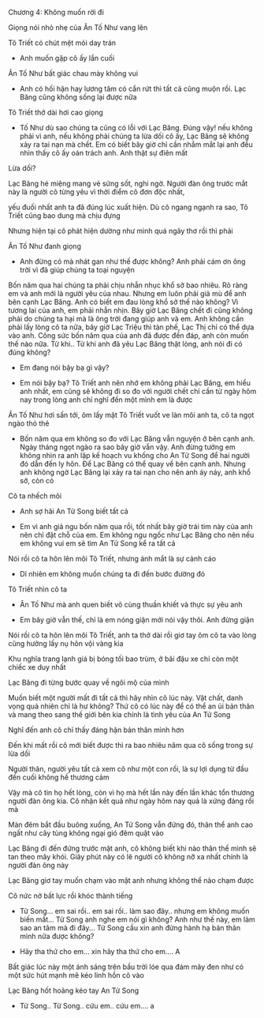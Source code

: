 




Chương 4: Không muốn rời đi

Giọng nói nhỏ nhẹ của Ân Tố Như vang lên

Tô Triết có chút mệt mỏi day trán

- Anh muốn gặp cô ấy lần cuối

Ân Tố Như bất giác chau mày không vui

- Anh có hối hận hay lương tâm có cắn rứt thì tất cả cũng muộn rồi. Lạc Băng cũng không sống lại được nữa

Tô Triết thở dài hơi cao giọng

- Tố Như dù sao chúng ta cũng có lỗi với Lạc Băng. Đúng vậy! nếu không phải vì anh, nếu không phải chúng ta lừa dối cô ấy, Lạc Băng sẽ không xảy ra tai nạn mà chết. Em có biết bây giờ chỉ cần nhắm mắt lại anh đều nhìn thấy cô ấy oán trách anh. Anh thật sự điên mất

Lừa dối?

Lạc Băng hé miệng mang vẻ sửng sốt, nghi ngờ. Người đàn ông trước mắt này là người cô từng yêu vì thời điểm cô đơn độc nhất,

yếu đuối nhất anh ta đã đúng lúc xuất hiện. Dù cô ngang ngạnh ra sao, Tô Triết cũng bao dung mà chịu đựng

Nhưng hiện tại cô phát hiện dường như mình quá ngây thơ rồi thì phải

Ân Tố Như đanh giọng

- Anh đừng có mà nhát gan như thế được không? Anh phải cám ơn ông trời vì đã giúp chúng ta toại nguyện

Bốn năm qua hai chúng ta phải chịu nhẫn nhục khổ sở bao nhiêu. Rõ ràng em và anh mới là người yêu của nhau. Nhưng em luôn phải giả mù để anh bên cạnh Lạc Băng. Anh có biết em đau lòng khổ sở thế nào không? Vì tương lai của anh, em phải nhẫn nhịn. Bây giờ Lạc Băng chết đi cũng không phải do chúng ta hại mà là ông trời đang giúp anh và em. Anh không cần phải lấy lòng cô ta nữa, bây giờ Lạc Triệu thì tàn phế, Lạc Thị chỉ có thể dựa vào anh. Công sức bốn năm qua của anh đã được đền đáp, anh còn muốn thế nào nữa. Từ khi.. Từ khi anh đã yêu Lạc Băng thật lòng, anh nói đi có đúng không?

- Em đang nói bậy bạ gì vậy?

- Em nói bậy bạ? Tô Triết anh nên nhớ em không phải Lạc Băng, em hiểu anh nhất, em cũng sẽ không đi so đo với người chết chỉ cần từ ngày hôm nay trong lòng anh chỉ nghĩ đến một mình em là được

Ân Tố Như hơi sấn tới, ôm lấy mặt Tô Triết vuốt ve làn môi anh ta, cô ta ngọt ngào thỏ thẻ

- Bốn năm qua em không so đo với Lạc Băng vẫn nguyện ở bên cạnh anh. Ngày tháng ngọt ngào ra sao bây giờ vẫn vậy. Anh đừng tưởng em không nhìn ra anh lập kế hoạch vu khống cho An Tử Song để hai người đó dẫn đến ly hôn. Để Lạc Băng có thể quay về bên cạnh anh. Nhưng anh không ngờ Lạc Băng lại xảy ra tai nạn cho nên anh áy náy, anh khổ sở, còn có

Cô ta nhếch môi

- Anh sợ hãi An Tử Song biết tất cả

- Em vì anh giả ngu bốn năm qua rồi, tốt nhất bây giờ trái tim này của anh nên chỉ đặt chỗ của em. Em không ngu ngốc như Lạc Băng cho nên nếu em không vui em sẽ tìm An Tử Song kể ra tất cả

Nói rồi cô ta hôn lên môi Tô Triết, nhưng ánh mắt là sự cảnh cáo

- Dĩ nhiên em không muốn chúng ta đi đến bước đường đó

Tô Triết nhìn cô ta

- Ân Tố Như mà anh quen biết vô cùng thuần khiết và thực sự yêu anh

- Em bây giờ vẫn thế, chỉ là em nóng giận mới nói vậy thôi. Anh đừng giận

Nói rồi cô ta hôn lên môi Tô Triết, anh ta thở dài rồi giơ tay ôm cô ta vào lòng cũng hưởng lấy nụ hôn vội vàng kia



Khu nghĩa trang lạnh giá bị bóng tối bao trùm, ở bãi đậu xe chỉ còn một chiếc xe duy nhất

Lạc Băng đi từng bước quay về ngôi mộ của mình

Muốn biết một người mất đi tất cả thì hãy nhìn cô lúc này. Vật chất, danh vọng quả nhiên chỉ là hư không? Thứ cô có lúc này để có thể an ủi bản thân và mang theo sang thế giới bên kia chính là tình yêu của An Tử Song

Nghĩ đến anh cô chỉ thấy đáng hận bản thân mình hơn

Đến khi mất rồi cô mới biết được thì ra bao nhiêu năm qua cô sống trong sự lừa dối

Người thân, người yêu tất cả xem cô như một con rối, là sự lợi dụng từ đầu đến cuối không hề thương cảm

Vậy mà cô tin họ hết lòng, còn vì họ mà hết lần này đến lần khác tổn thương người đàn ông kia. Cô nhận kết quả như ngày hôm nay quả là xứng đáng rồi mà

Màn đêm bắt đầu buông xuống, An Tử Song vẫn đứng đó, thân thể anh cao ngất như cây tùng không ngại gió đêm quật vào

Lạc Băng đi đến đứng trước mặt anh, cô không biết khi nào thân thể mình sẽ tan theo mây khói. Giây phút này có lẽ người cô không nỡ xa nhất chính là người đàn ông này

Lạc Băng giơ tay muốn chạm vào mặt anh nhưng không thể nào chạm được

Cô nức nở bất lực rồi khóc thành tiếng

- Tử Song... em sai rồi.. em sai rồi.. làm sao đây.. nhưng em không muốn biến mất... Tử Song anh nghe em nói gì không? Anh như thế này, em làm sao an tâm mà đi đây... Tử Song cầu xin anh đừng hành hạ bản thân mình nữa được không?

- Hãy tha thứ cho em... xin hãy tha thứ cho em.... A

Bất giác lúc này một ánh sáng trên bầu trời lóe qua đám mây đen như có một sức hút mạnh mẽ kéo linh hồn cô vào

Lạc Băng hốt hoảng kéo tay An Tử Song

- Tử Song.. Tử Song.. cứu em.. cứu em.... a




